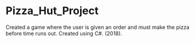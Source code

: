 # Pizza_Hut_Project
Created a game where the user is given an order and must make the pizza before time runs out. Created using C#. (2018).
